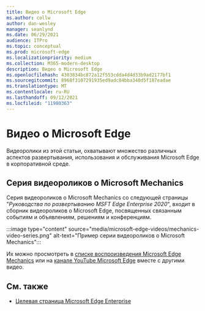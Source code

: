 ```yaml
---
title: Видео о Microsoft Edge
ms.author: collw
author: dan-wesley
manager: seanlynd
ms.date: 06/29/2021
audience: ITPro
ms.topic: conceptual
ms.prod: microsoft-edge
ms.localizationpriority: medium
ms.collection: M365-modern-desktop
description: Видео о Microsoft Edge
ms.openlocfilehash: 4303834bc872a12f553cdda4d4d33b9ad2177bf1
ms.sourcegitcommit: 8968f3107291935ed9adc84bba348d5f187eadae
ms.translationtype: MT
ms.contentlocale: ru-RU
ms.lasthandoff: 09/12/2021
ms.locfileid: "11980363"
---
```

# <a name="microsoft-edge-videos"></a>Видео о Microsoft Edge

Видеоролики из этой статьи, охватывают множество различных аспектов развертывания, использования и обслуживания Microsoft Edge в корпоративной среде.

## <a name="the-microsoft-mechanics-video-series"></a>Серия видеороликов о Microsoft Mechanics

Серия видеороликов о Microsoft Mechanics со следующей страницы "*Руководства по развертыванию MSFT Edge Enterprise 2020*", входит в сборник видеороликов о Microsoft Edge, посвященных связанным событиям и объявлениям, решениям и конференциям.

:::image type="content" source="media/microsoft-edge-videos/mechanics-video-series.png" alt-text="Пример серии видеороликов о Microsoft Mechanics":::

Их можно просмотреть в [списке воспроизведения Microsoft Edge Mechanics](https://www.youtube.com/playlist?list=PLXtHYVsvn_b-uXh1tMeYpT-0iD8tD3tFy) или на [канале YouTube Microsoft Edge](https://www.youtube.com/channel/UCIGx7oT8p6-jUpOfg98yelA) вместе с другими видео.

## <a name="see-also"></a>См. также

- [Целевая страница Microsoft Edge Enterprise](https://aka.ms/EdgeEnterprise)